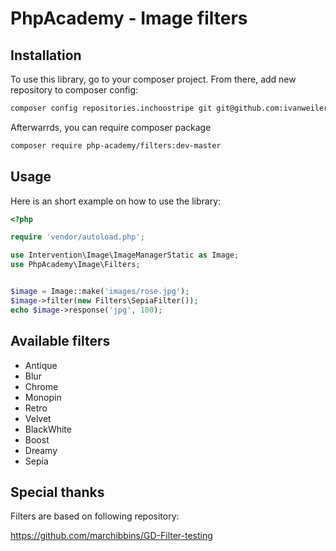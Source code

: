 # PhpAcademy - Image filters

## Installation

To use this library, go to your composer project. From there, add new repository to composer config:

```sh
composer config repositories.inchoostripe git git@github.com:ivanweiler/phpacademy-image-filters.git
```

Afterwarrds, you can require composer package

```sh
composer require php-academy/filters:dev-master
```

## Usage

Here is an short example on how to use the library:

```php
<?php

require 'vendor/autoload.php';

use Intervention\Image\ImageManagerStatic as Image;
use PhpAcademy\Image\Filters;


$image = Image::make('images/rose.jpg');
$image->filter(new Filters\SepiaFilter());
echo $image->response('jpg', 100);
```

## Available filters

* Antique
* Blur
* Chrome
* Monopin
* Retro
* Velvet
* BlackWhite
* Boost
* Dreamy
* Sepia

## Special thanks

Filters are based on following repository:

https://github.com/marchibbins/GD-Filter-testing
